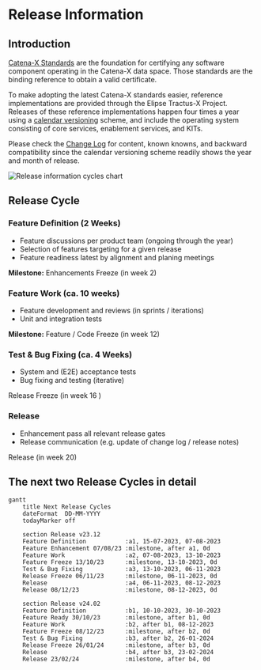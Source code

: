 # Release Information

## Introduction

[Catena-X Standards](https://catena-x.net/de/standard-library) are the foundation for certifying any software component operating in the Catena-X data space. Those standards are the binding reference to obtain a valid certificate.

To make adopting the latest Catena-X standards easier, reference implementations are provided through the Elipse Tractus-X Project. Releases of these reference implementations happen four times a year using a [calendar versioning](https://calver.org/) scheme, and include the operating system consisting of core services, enablement services, and KITs.

Please check the [Change Log](/CHANGELOG) for content, known knowns, and backward compatibility since the calendar versioning scheme readily shows the year and month of release.

![Release information cycles chart](@site/static/img/release-information-cycles.png)

## Release Cycle

### Feature Definition (2 Weeks)

- Feature discussions per product team (ongoing through the year)
- Selection of features targeting for a given release
- Feature readiness latest by alignment and planing meetings

**Milestone:** Enhancements Freeze (in week 2)

### Feature Work (ca. 10 weeks)

- Feature development and reviews (in sprints / iterations)
- Unit and integration tests

**Milestone:** Feature / Code Freeze (in week 12)

### Test & Bug Fixing (ca. 4 Weeks)

- System and (E2E) acceptance tests
- Bug fixing and testing (iterative)

Release Freeze (in week 16 )

### Release

- Enhancement pass all relevant release gates
- Release communication (e.g. update of change log / release notes)

Release (in week 20)

## The next two Release Cycles in detail

```mermaid
gantt
    title Next Release Cycles
    dateFormat  DD-MM-YYYY
    todayMarker off
    
    section Release v23.12
    Feature Definition           :a1, 15-07-2023, 07-08-2023
    Feature Enhancement 07/08/23 :milestone, after a1, 0d
    Feature Work                 :a2, 07-08-2023, 13-10-2023
    Feature Freeze 13/10/23      :milestone, 13-10-2023, 0d
    Test & Bug Fixing            :a3, 13-10-2023, 06-11-2023
    Release Freeze 06/11/23      :milestone, 06-11-2023, 0d
    Release                      :a4, 06-11-2023, 08-12-2023
    Release 08/12/23             :milestone, 08-12-2023, 0d
    
    section Release v24.02
    Feature Definition           :b1, 10-10-2023, 30-10-2023
    Feature Ready 30/10/23       :milestone, after b1, 0d
    Feature Work                 :b2, after b1, 08-12-2023
    Feature Freeze 08/12/23      :milestone, after b2, 0d
    Test & Bug Fixing            :b3, after b2, 26-01-2024
    Release Freeze 26/01/24      :milestone, after b3, 0d
    Release                      :b4, after b3, 23-02-2024
    Release 23/02/24             :milestone, after b4, 0d
```

